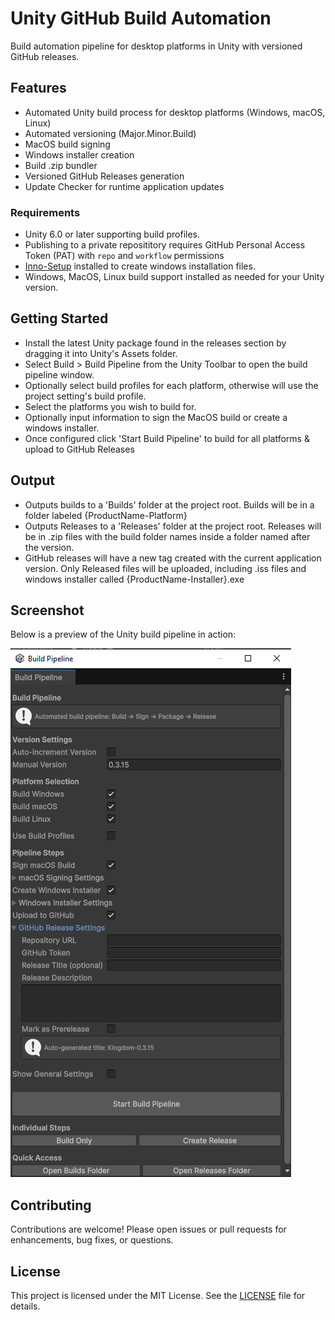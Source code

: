 # Unity GitHub Build Automation

Build automation pipeline for desktop platforms in Unity with versioned GitHub releases.

## Features

- Automated Unity build process for desktop platforms (Windows, macOS, Linux)
- Automated versioning (Major.Minor.Build)
- MacOS build signing
- Windows installer creation
- Build .zip bundler
- Versioned GitHub Releases generation
- Update Checker for runtime application updates

### Requirements

- Unity 6.0 or later supporting build profiles.
- Publishing to a private reposititory requires GitHub Personal Access Token (PAT) with `repo` and `workflow` permissions
- [Inno-Setup](https://jrsoftware.org/isinfo.php) installed to create windows installation files.
- Windows, MacOS, Linux build support installed as needed for your Unity version.

## Getting Started

- Install the latest Unity package found in the releases section by dragging it into Unity's Assets folder.
- Select Build > Build Pipeline from the Unity Toolbar to open the build pipeline window.
- Optionally select build profiles for each platform, otherwise will use the project setting's build profile.
- Select the platforms you wish to build for.
- Optionally input information to sign the MacOS build or create a windows installer.
- Once configured click 'Start Build Pipeline' to build for all platforms & upload to GitHub Releases

## Output

- Outputs builds to a 'Builds' folder at the project root. Builds will be in a folder labeled {ProductName-Platform}
- Outputs Releases to a 'Releases' folder at the project root. Releases will be in .zip files with the build folder names inside a folder named after the version.
- GitHub releases will have a new tag created with the current application version. Only Released files will be uploaded, including .iss files and windows installer called {ProductName-Installer}.exe

## Screenshot

Below is a preview of the Unity build pipeline in action:

![Unity Build Pipeline Screenshot](unity-build-pipeline-screenshot.jpg)

## Contributing

Contributions are welcome! Please open issues or pull requests for enhancements, bug fixes, or questions.

## License

This project is licensed under the MIT License. See the [LICENSE](LICENSE) file for details.
